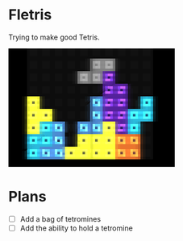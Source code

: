# Fletris

Trying to make good Tetris.

![Preview.png](Preview.png)

# Plans

- [ ] Add a bag of tetromines
- [ ] Add the ability to hold a tetromine